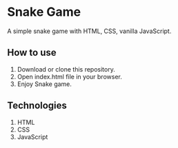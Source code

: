 # Snake Game

A simple snake game with HTML, CSS, vanilla JavaScript.

## How to use

1. Download or clone this repository.
2. Open index.html file in your browser.
3. Enjoy Snake game.

## Technologies

1. HTML
2. CSS
3. JavaScript
